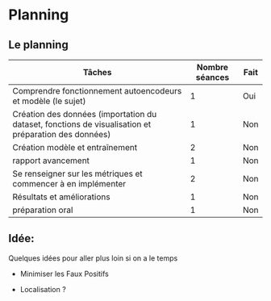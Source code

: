 # Planning

## Le planning

  Tâches      | Nombre séances | Fait     |
 |-------------------|---|----|
 | Comprendre fonctionnement autoencodeurs et modèle (le sujet)    |1| Oui|
 | Création des données (importation du dataset, fonctions de visualisation et préparation des données)      | 1  | Non       |
 | Création modèle et entraînement  | 2  | Non  |
 | rapport avancement  | 1  | Non  |
 | Se renseigner sur les métriques et commencer à en implémenter  | 2  | Non  |
 | Résultats et améliorations  | 1  | Non  |
 | préparation oral  | 1  | Non  |


## Idée:

<p>Quelques idées pour aller plus loin si on a le temps</p>  

* Minimiser les Faux Positifs  
  
* Localisation ?

